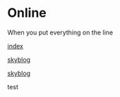 # Online

When you put everything on the line</p>

[index](https://srenan.github.io/online/index.html)

[skyblog](https://srenan.github.io/online/testjs.html)

[skyblog](https://srenan.github.io/online/skyblog.html)
<p> test </p>

